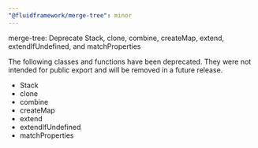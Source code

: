 ```yaml
---
"@fluidframework/merge-tree": minor
---
```


merge-tree: Deprecate Stack, clone, combine, createMap, extend, extendIfUndefined, and matchProperties

The following classes and functions have been deprecated. They were not intended for public export and will be removed
in a future release.

- Stack
- clone
- combine
- createMap
- extend
- extendIfUndefined
- matchProperties
